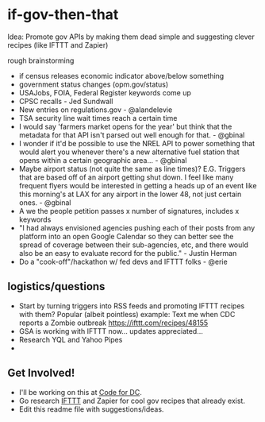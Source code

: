 if-gov-then-that
================

Idea: Promote gov APIs by making them dead simple and suggesting clever recipes (like IFTTT and Zapier)

rough brainstorming

* if census releases economic indicator above/below something
* government status changes (opm.gov/status)
* USAJobs, FOIA, Federal Register keywords come up
* CPSC recalls - Jed Sundwall
* New entries on regulations.gov - @alandelevie
* TSA security line wait times reach a certain time
* I would say 'farmers market opens for the year' but think that the metadata for that API isn't parsed out well enough for that.  - @gbinal
* I wonder if it'd be possible to use the NREL API to power something that would alert you whenever there's a new alternative fuel station that opens within a certain geographic area... - @gbinal
* Maybe airport status (not quite the same as line times)?  E.G.  Triggers that are based off of an airport getting shut down.  I feel like many frequent flyers would be interested in getting a heads up of an event like this morning's at LAX for any airport in the lower 48, not just certain ones.  - @gbinal
* A we the people petition passes x number of signatures, includes x keywords
* "I had always envisioned agencies pushing each of their posts from any platform into an open Google Calendar so they can better see the spread of coverage between their sub-agencies, etc, and there would also be an easy to evaluate record for the public." - Justin Herman
* Do a "cook-off"/hackathon w/ fed devs and IFTTT folks - @erie

logistics/questions
--

* Start by turning triggers into RSS feeds and promoting IFTTT recipes with them? Popular (albeit pointless) example: Text me when CDC reports a Zombie outbreak https://ifttt.com/recipes/48155
* GSA is working with IFTTT now... updates appreciated...
* Research YQL and Yahoo Pipes
* 

Get Involved!
--

* I'll be working on this at [Code for DC](http://codefordc.org).
* Go research [IFTTT](https://ifttt.com/recipes) and Zapier for cool gov recipes that already exist.
* Edit this readme file with suggestions/ideas.
